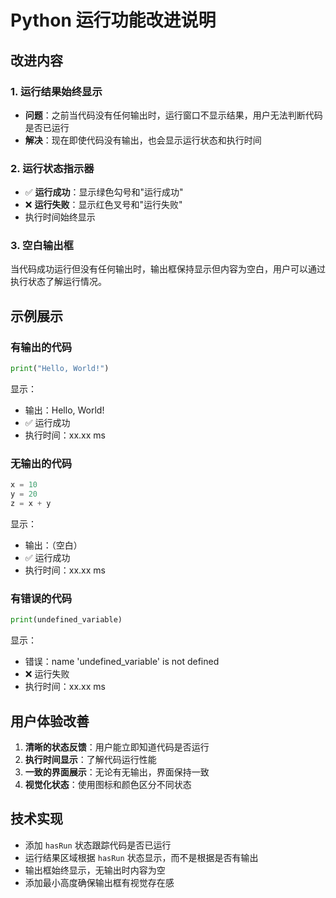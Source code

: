 # Python 运行功能改进说明

## 改进内容

### 1. 运行结果始终显示
- **问题**：之前当代码没有任何输出时，运行窗口不显示结果，用户无法判断代码是否已运行
- **解决**：现在即使代码没有输出，也会显示运行状态和执行时间

### 2. 运行状态指示器
- ✅ **运行成功**：显示绿色勾号和"运行成功"
- ❌ **运行失败**：显示红色叉号和"运行失败"
- 执行时间始终显示

### 3. 空白输出框
当代码成功运行但没有任何输出时，输出框保持显示但内容为空白，用户可以通过执行状态了解运行情况。

## 示例展示

### 有输出的代码
```python
print("Hello, World!")
```
显示：
- 输出：Hello, World!
- ✅ 运行成功
- 执行时间：xx.xx ms

### 无输出的代码
```python
x = 10
y = 20
z = x + y
```
显示：
- 输出：（空白）
- ✅ 运行成功
- 执行时间：xx.xx ms

### 有错误的代码
```python
print(undefined_variable)
```
显示：
- 错误：name 'undefined_variable' is not defined
- ❌ 运行失败
- 执行时间：xx.xx ms

## 用户体验改善
1. **清晰的状态反馈**：用户能立即知道代码是否运行
2. **执行时间显示**：了解代码运行性能
3. **一致的界面展示**：无论有无输出，界面保持一致
4. **视觉化状态**：使用图标和颜色区分不同状态

## 技术实现
- 添加 `hasRun` 状态跟踪代码是否已运行
- 运行结果区域根据 `hasRun` 状态显示，而不是根据是否有输出
- 输出框始终显示，无输出时内容为空
- 添加最小高度确保输出框有视觉存在感
